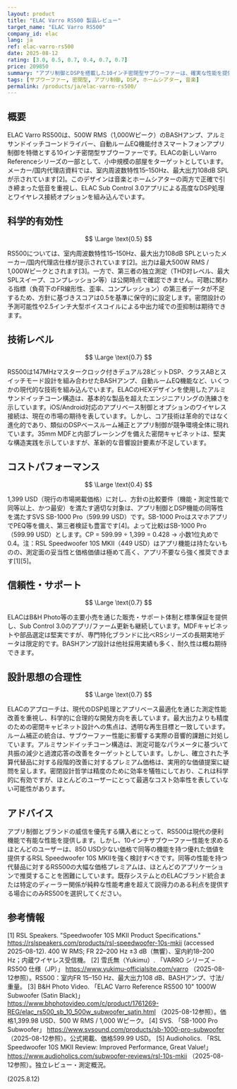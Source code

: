 ```yaml
---
layout: product
title: "ELAC Varro RS500 製品レビュー"
target_name: "ELAC Varro RS500"
company_id: elac
lang: ja
ref: elac-varro-rs500
date: 2025-08-12
rating: [3.0, 0.5, 0.7, 0.4, 0.7, 0.7]
price: 209850
summary: "アプリ制御とDSPを搭載した10インチ密閉型サブウーファーは、確実な性能を提供するが、予算に優しい代替品に対する価値は限定的"
tags: [サブウーファー, 密閉型, アプリ制御, DSP, ホームシアター, 音楽]
permalink: /products/ja/elac-varro-rs500/
---
```


## 概要

ELAC Varro RS500は、500W RMS（1,000Wピーク）のBASHアンプ、アルミサンドイッチコーンドライバー、自動ルームEQ機能付きスマートフォンアプリ制御を特徴とする10インチ密閉型サブウーファーです。ELACの新しいVarro Referenceシリーズの一部として、小中規模の部屋をターゲットとしています。メーカー/国内代理店資料では、室内周波数特性15–150Hz、最大出力108dB SPLが示されています[2]。このデザインは音楽とホームシアターの両方で正確で引き締まった低音を重視し、ELAC Sub Control 3.0アプリによる高度なDSP処理とワイヤレス接続オプションを組み込んでいます。

## 科学的有効性

$$ \Large \text{0.5} $$

RS500については、室内周波数特性15–150Hz、最大出力108dB SPLといったメーカー/国内代理店仕様が提示されています[2]。出力は最大500W RMS / 1,000Wピークとされます[3]。一方で、第三者の独立測定（THD対レベル、最大SPLスイープ、コンプレッション等）は公開時点で確認できません。可聴に関わる指標（負荷下のFR線形性、歪率、コンプレッション）の第三者データが不足するため、方針に基づきスコアは0.5を基準に保守的に設定します。密閉設計の予測可能性や2.5インチ大型ボイスコイルによる中出力域での歪抑制は期待できます。

## 技術レベル

$$ \Large \text{0.7} $$

RS500は147MHzマスタークロック付きデュアル28ビットDSP、クラスABとスイッチモード設計を組み合わせたBASHアンプ、自動ルームEQ機能など、いくつかの現代的な技術を組み込んでいます。ELACのHEXデザインを使用したアルミサンドイッチコーン構造は、基本的な製品を超えたエンジニアリングの洗練さを示しています。iOS/Android対応のアプリベース制御とオプションのワイヤレス接続は、現在の市場の期待を表しています。しかし、コア技術は革命的ではなく進化的であり、類似のDSPベースルーム補正とアプリ制御が競争環境全体に現れています。35mm MDFと内部ブレーシングを備えた密閉キャビネットは、堅実な構造実践を示していますが、革新的な音響設計要素が不足しています。

## コストパフォーマンス

$$ \Large \text{0.4} $$

1,399 USD（現行の市場掲載価格）に対し、方針の比較要件（機能・測定性能で同等以上、かつ最安）を満たす適切な対象は、アプリ制御とDSP機能の同等性を満たすSVS SB-1000 Pro（599.99 USD）です。SB-1000 ProはスマホアプリでPEQ等を備え、第三者検証も豊富です[4]。よって比較はSB-1000 Pro（599.99 USD）とします。CP = 599.99 ÷ 1,399 = 0.428 → 小数1位丸めで0.4。注：RSL Speedwoofer 10S MKII（449 USD）はアプリ機能は持たないものの、測定面の妥当性と価格価値は極めて高く、アプリ不要なら強く推奨できます[1][5]。

## 信頼性・サポート

$$ \Large \text{0.7} $$

ELACはB&H Photo等の主要小売を通じた販売・サポート体制と標準保証を提供し、Sub Control 3.0のアプリ/ファーム更新も継続しています。MDFキャビネットや部品選定は堅実ですが、専門特化ブランドに比べRSシリーズの長期実地データは限定的です。BASHアンプ設計は他社採用実績も多く、耐久性は概ね期待できます。

## 設計思想の合理性

$$ \Large \text{0.7} $$

ELACのアプローチは、現代のDSP処理とアプリベース最適化を通じた測定性能改善を重視し、科学的に合理的な開発方向を表しています。最大出力よりも精度のための密閉キャビネット設計への焦点は、透明な再生目標と一致しています。ルーム補正の統合は、サブウーファー性能に影響する実際の音響的課題に対処しています。アルミサンドイッチコーン構造は、測定可能なパラメータに基づいて共振の減少と過渡応答の改善をターゲットとしています。しかし、確立された予算代替品に対する段階的改善に対するプレミアム価格は、実用的な価値提案に疑問を呈します。密閉設計哲学は精度のために効率を犠牲にしており、これは科学的に有効ですが、ほとんどのユーザーにとって最適なコスト効率性を表していない可能性があります。

## アドバイス

アプリ制御とブランドの威信を優先する購入者にとって、RS500は現代の便利機能で有能な性能を提供します。しかし、10インチサブウーファー性能を求めるほとんどのユーザーは、850 USD少ない価格で同等の機能を持つ優れた価値を提供するRSL Speedwoofer 10S MKIIを強く検討すべきです。同等の性能を持つ代替品に対するRS500の大幅な価格プレミアムは、ほとんどのアプリケーションで推奨することを困難にしています。既存システムとのELACブランド統合または特定のディーラー関係が純粋な性能考慮を超えて説得力のある利点を提供する場合にのみRS500を選択してください。

## 参考情報

[1] RSL Speakers. "Speedwoofer 10S MKII Product Specifications." https://rslspeakers.com/products/rsl-speedwoofer-10s-mkii (accessed 2025-08-12). 400 W RMS; FR 22–200 Hz ±3 dB（無響）、室内約18–200 Hz；内蔵ワイヤレス受信機。
[2] 雪⽒無（Yukimu）. 「VARRO シリーズ – RS500 仕様（JP）」 https://www.yukimu-officialsite.com/varro （2025-08-12参照）。RS500：室内FR 15–150 Hz、最大出力108 dB、BASHアンプ、寸法/重量。
[3] B&H Photo Video. 「ELAC Varro Reference RS500 10" 1000W Subwoofer (Satin Black)」 https://www.bhphotovideo.com/c/product/1761269-REG/elac_rs500_sb_10_500w_subwoofer_satin.html （2025-08-12参照）。価格1,399.98 USD、500 W RMS / 1,000 Wピーク。
[4] SVS. 「SB-1000 Pro Subwoofer」 https://www.svsound.com/products/sb-1000-pro-subwoofer （2025-08-12参照）。公式掲載、価格599.99 USD。
[5] Audioholics. 「RSL Speedwoofer 10S MKII Review: Improved Performance, Great Value!」 https://www.audioholics.com/subwoofer-reviews/rsl-10s-mkii （2025-08-12参照）。独立レビュー・測定概況。

(2025.8.12)